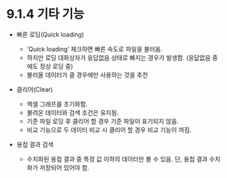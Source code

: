 ﻿# 9.1.4 기타 기능

-	빠른 로딩(Quick loading)
    -	‘Quick loading’ 체크하면 빠른 속도로 파일을 불러옴. 
    -	하지만 로딩 대화상자가 응답없음 상태로 빠지는 경우가 발생함. (응닶없음 중에도 정상 로딩 중)
    -	불러올 데이터가 클 경우에만 사용하는 것을 추천


-	클리어(Clear)
    -	엑셀 그래프를 초기화함.
    -	불려온 데이터와 검색 조건은 유지됨.
    -	기준 파일 로딩 후 클리어 할 경우 기준 파일이 표기되지 않음.
    -	비교 기능으로 두 데이터 비교 시 클리어 할 경우 비교 기능이 꺼짐. 


-	용접 결과 검색
    -	수치화된 용접 결과 중 특정 값 이하의 데이터만 볼 수 있음. 단, 용접 결과 수치화가 저장되어 있어야 함.
